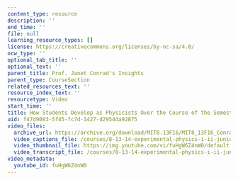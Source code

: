 ```yaml
---
content_type: resource
description: ''
end_time: ''
file: null
learning_resource_types: []
license: https://creativecommons.org/licenses/by-nc-sa/4.0/
ocw_type: ''
optional_tab_title: ''
optional_text: ''
parent_title: Prof. Janet Conrad's Insights
parent_type: CourseSection
related_resources_text: ''
resource_index_text: ''
resourcetype: Video
start_time: ''
title: How Students Develop as Physicists Over the Course of the Semester
uid: f47d9083-5f45-fc7d-1427-d2954da92875
video_files:
  archive_url: https://archive.org/download/MIT8.13F16/MIT8_13F16_Conrad_Students_Develop_as_Physicists_300k.mp4
  video_captions_file: /courses/8-13-14-experimental-physics-i-ii-junior-lab-fall-2016-spring-2017/7c6f0af675ce55f184d43baa5a0b013a_fuHgW6Z4nW0.vtt
  video_thumbnail_file: https://img.youtube.com/vi/fuHgW6Z4nW0/default.jpg
  video_transcript_file: /courses/8-13-14-experimental-physics-i-ii-junior-lab-fall-2016-spring-2017/b6ea13e478a9156a131bb6d0eafcf84d_fuHgW6Z4nW0.pdf
video_metadata:
  youtube_id: fuHgW6Z4nW0
---
```

